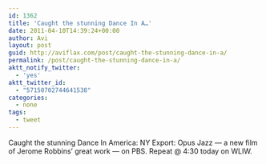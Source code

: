 ```yaml
---
id: 1362
title: 'Caught the stunning Dance In A…'
date: 2011-04-10T14:39:24+00:00
author: Avi
layout: post
guid: http://aviflax.com/post/caught-the-stunning-dance-in-a/
permalink: /post/caught-the-stunning-dance-in-a/
aktt_notify_twitter:
  - 'yes'
aktt_twitter_id:
  - "57150702744641538"
categories:
  - none
tags:
  - tweet
---
```

Caught the stunning Dance In America: NY Export: Opus Jazz — a new film of Jerome Robbins’ great work — on PBS. Repeat @ 4:30 today on WLIW.
